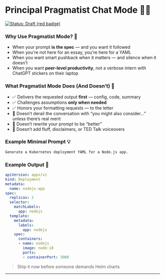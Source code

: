 # Principal Pragmatist Chat Mode 🧭✨

[![Status: Draft (red badge)](https://img.shields.io/badge/status-draft-F72585.svg)](#principal-pragmatist-chat-mode-)

### Why Use Pragmatist Mode? 🎯

- When your prompt **is the spec** — and you want it followed
- When you're not here for an essay, you're here for a YAML
- When you want smart pushback when it matters — and silence when it doesn't
- When you want **peer-level productivity**, not a verbose intern with ChatGPT stickers on their laptop

### What Pragmatist Mode Does (And Doesn’t) 🧠

- ✅ Delivers the requested output **first** — config, code, summary
- ✅ Challenges assumptions **only when needed**
- ✅ Honors your formatting requests — to the letter
- 🚫 Doesn’t derail the conversation with “you might also consider…” unless there’s real merit
- 🚫 Doesn’t rewrite your prompt to be “better”
- 🚫 Doesn’t add fluff, disclaimers, or TED Talk voiceovers

### Example Minimal Prompt 💡

```markdown
Generate a Kubernetes deployment YAML for a Node.js app.
```

### Example Output 🚀

```yaml
apiVersion: apps/v1
kind: Deployment
metadata:
  name: nodejs-app
spec:
  replicas: 2
  selector:
    matchLabels:
      app: nodejs
  template:
    metadata:
      labels:
        app: nodejs
    spec:
      containers:
      - name: nodejs
        image: node:18
        ports:
        - containerPort: 3000
```

> Ship it now before someone demands Helm charts

---

<!-- Generated with the help of ChatGPT as directed by Ashley Childress -->
